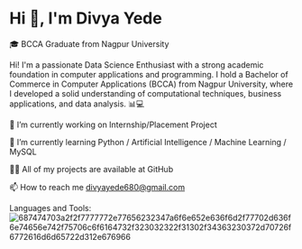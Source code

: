 # Hi 👋, I'm Divya Yede

🎓 BCCA Graduate from Nagpur University

Hi! I'm a passionate Data Science Enthusiast with a strong academic foundation in computer applications and programming. I hold a Bachelor of Commerce in Computer Applications (BCCA) from Nagpur University, where I developed a solid understanding of computational techniques, business applications, and data analysis. 📊💻


🔭 I’m currently working on Internship/Placement Project

🌱 I’m currently learning Python / Artificial Intelligence / Machine Learning / MySQL

👨‍💻 All of my projects are available at GitHub

📫 How to reach me divyayede680@gmail.com


Languages and Tools:
![687474703a2f2f7777772e77656232347a6f6e652e636f6d2f77702d636f6e74656e742f75706c6f6164732f323032322f31302f34363230372d70726f6772616d6d65722d312e676966](https://github.com/user-attachments/assets/745ca614-60e5-4f9d-91b7-9a12758cfcde)





